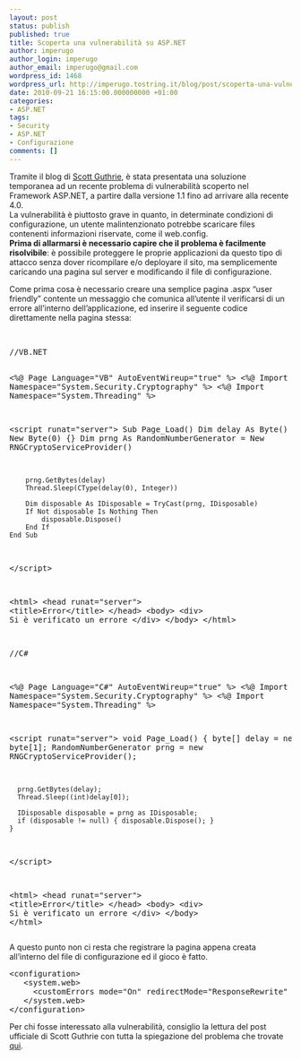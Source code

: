 ```yaml
---
layout: post
status: publish
published: true
title: Scoperta una vulnerabilità su ASP.NET
author: imperugo
author_login: imperugo
author_email: imperugo@gmail.com
wordpress_id: 1468
wordpress_url: http://imperugo.tostring.it/blog/post/scoperta-una-vulnerabilit%c3%a0-su-aspnet/
date: 2010-09-21 16:15:00.000000000 +01:00
categories:
- ASP.NET
tags:
- Security
- ASP.NET
- Configurazione
comments: []
---
```

<p>Tramite il blog di <a title="Scott Guthrie&#39;s Blog" href="http://weblogs.asp.net/scottgu/" rel="nofollow" target="_blank">Scott Guthrie</a>, è stata presentata una soluzione temporanea ad un recente problema di vulnerabilità scoperto nel Framework ASP.NET, a partire dalla versione 1.1 fino ad arrivare alla recente 4.0.    <br />La vulnerabilità è piuttosto grave in quanto, in determinate condizioni di configurazione, un utente malintenzionato potrebbe scaricare files contenenti informazioni riservate, come il web.config.    <br /><strong>Prima di allarmarsi è necessario capire che il problema è facilmente risolvibile</strong>: è possibile proteggere le proprie applicazioni da questo tipo di attacco senza dover ricompilare e/o deployare il sito, ma semplicemente caricando una pagina sul server e modificando il file di configurazione.</p>  <p>Come prima cosa è necessario creare una semplice pagina .aspx “user friendly” contente un messaggio che comunica all’utente il verificarsi di un errore all’interno dell’applicazione, ed inserire il seguente codice direttamente nella pagina stessa:</p>  <p>&#160;</p>  <pre class="brush: xml;">//VB.NET

&lt;%@ Page Language=&quot;VB&quot; AutoEventWireup=&quot;true&quot; %&gt;
&lt;%@ Import Namespace=&quot;System.Security.Cryptography&quot; %&gt;
&lt;%@ Import Namespace=&quot;System.Threading&quot; %&gt;

&lt;script runat=&quot;server&quot;&gt;
    Sub Page_Load()
        Dim delay As Byte() = New Byte(0) {}
        Dim prng As RandomNumberGenerator = New RNGCryptoServiceProvider()
        
        prng.GetBytes(delay)
        Thread.Sleep(CType(delay(0), Integer))
        
        Dim disposable As IDisposable = TryCast(prng, IDisposable)
        If Not disposable Is Nothing Then
            disposable.Dispose()
        End If
    End Sub
&lt;/script&gt;

&lt;html&gt;
&lt;head runat=&quot;server&quot;&gt;
    &lt;title&gt;Error&lt;/title&gt;
&lt;/head&gt;
&lt;body&gt;
    &lt;div&gt;
        Si è verificato un errore
    &lt;/div&gt;
&lt;/body&gt;
&lt;/html&gt;

//C# 

&lt;%@ Page Language=&quot;C#&quot; AutoEventWireup=&quot;true&quot; %&gt;
&lt;%@ Import Namespace=&quot;System.Security.Cryptography&quot; %&gt;
&lt;%@ Import Namespace=&quot;System.Threading&quot; %&gt;

&lt;script runat=&quot;server&quot;&gt;
   void Page_Load() {
      byte[] delay = new byte[1];
      RandomNumberGenerator prng = new RNGCryptoServiceProvider();

      prng.GetBytes(delay);
      Thread.Sleep((int)delay[0]);
        
      IDisposable disposable = prng as IDisposable;
      if (disposable != null) { disposable.Dispose(); }
    }
&lt;/script&gt;

&lt;html&gt;
&lt;head runat=&quot;server&quot;&gt;
    &lt;title&gt;Error&lt;/title&gt;
&lt;/head&gt;
&lt;body&gt;
    &lt;div&gt;
       Si è verificato un errore
    &lt;/div&gt;
&lt;/body&gt;
&lt;/html&gt;</pre>

<p>A questo punto non ci resta che registrare la pagina appena creata all’interno del file di configurazione ed il gioco è fatto.</p>

<pre class="brush: xml;">&lt;configuration&gt;
   &lt;system.web&gt;
     &lt;customErrors mode=&quot;On&quot; redirectMode=&quot;ResponseRewrite&quot; defaultRedirect=&quot;~/error.aspx&quot; /&gt;
   &lt;/system.web&gt;
&lt;/configuration&gt;</pre>

<p>Per chi fosse interessato alla vulnerabilità, consiglio la lettura del post ufficiale di Scott Guthrie con tutta la spiegazione del problema che trovate <a title="Important: ASP.NET Security Vulnerability" href="http://weblogs.asp.net/scottgu/archive/2010/09/18/important-asp-net-security-vulnerability.aspx" rel="nofollow" target="_blank">qui</a>.</p>
